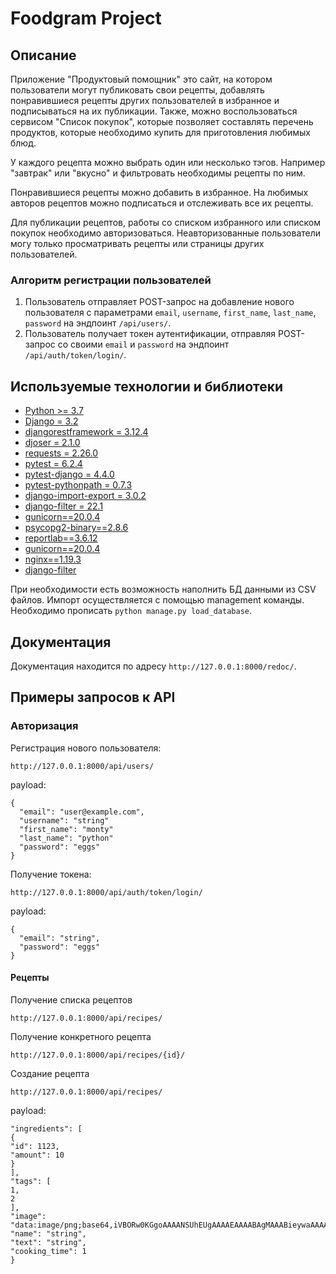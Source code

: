# Foodgram Project

## Описание

Приложение "Продуктовый помощник" это сайт, на котором пользователи могут публиковать свои рецепты, добавлять понравившиеся рецепты других пользователей в избранное и подписываться на их публикации. Также, можно воспользоваться сервисом "Список покупок", которые позволяет составлять перечень продуктов, которые необходимо купить для приготовления любимых блюд.

У каждого рецепта можно выбрать один или несколько тэгов. Например "завтрак" или "вкусно" и фильтровать необходимы рецепты по ним.

Понравившиеся рецепты можно добавить в избранное. На любимых авторов рецептов можно подписаться и отслеживать все их рецепты.

Для публикации рецептов, работы со списком избранного или списком покупок необходимо авторизоваться. Неавторизованные пользователи могу только просматривать рецепты или страницы других пользователей.

### Алгоритм регистрации пользователей
1. Пользователь отправляет POST-запрос на добавление нового пользователя с параметрами `email`, `username`, `first_name`, `last_name`, `password` на эндпоинт `/api/users/`.
2. Пользователь получает токен аутентификации, отправляя POST-запрос со своими `email` и `password` на эндпоинт `/api/auth/token/login/`.

## Используемые технологии и библиотеки
-   [Python >= 3.7](https://www.python.org/)
-   [Django = 3.2](https://www.djangoproject.com/)
-   [djangorestframework = 3.12.4](https://www.django-rest-framework.org/)
-   [djoser = 2.1.0](https://djoser.readthedocs.io/en/latest/getting_started.html)
-   [requests = 2.26.0](https://requests.readthedocs.io/en/latest/user/quickstart/)
-   [pytest = 6.2.4](https://docs.pytest.org/en/7.1.x/getting-started.html)
-   [pytest-django = 4.4.0](https://pytest-django.readthedocs.io/en/latest/tutorial.html)
-   [pytest-pythonpath = 0.7.3](https://pypi.org/project/pytest-pythonpath/)
-   [django-import-export = 3.0.2](https://django-import-export.readthedocs.io/en/latest/getting_started.html)
-   [django-filter = 22.1](https://django-filter.readthedocs.io/)
-   [gunicorn==20.0.4](https://docs.gunicorn.org/en/stable/settings.html)
-   [psycopg2-binary==2.8.6](https://www.psycopg.org/docs/)
-   [reportlab==3.6.12](https://docs.reportlab.com/)
-   [gunicorn==20.0.4](https://github.com/benoitc/gunicorn)
-   [nginx==1.19.3](https://nginx.org/ru/docs/)
-   [django-filter](https://django-filter.readthedocs.io/en/stable/)


При необходимости есть возможность наполнить БД данными из CSV файлов. Импорт осуществляется с помощью management команды. Необходимо прописать `python manage.py load_database`.

## Документация
Документация находится по адресу `http://127.0.0.1:8000/redoc/`.


## Примеры запросов к API

### Авторизация

Регистрация нового пользователя:
```POST
http://127.0.0.1:8000/api/users/
```
payload:
```application/json
{
  "email": "user@example.com",
  "username": "string"
  "first_name": "monty"
  "last_name": "python"
  "password": "eggs"
}
```

Получение токена:
```POST
http://127.0.0.1:8000/api/auth/token/login/
```
payload:
```application/json
{
  "email": "string",
  "password": "eggs"
}
```

#### Рецепты

Получение списка рецептов
```GET
http://127.0.0.1:8000/api/recipes/
```

Получение конкретного рецепта
```GET
http://127.0.0.1:8000/api/recipes/{id}/
```

Создание рецепта
```POST
http://127.0.0.1:8000/api/recipes/
```
payload:
```application/json
"ingredients": [
{
"id": 1123,
"amount": 10
}
],
"tags": [
1,
2
],
"image": "data:image/png;base64,iVBORw0KGgoAAAANSUhEUgAAAAEAAAABAgMAAABieywaAAAACVBMVEUAAAD///9fX1/S0ecCAAAACXBIWXMAAA7EAAAOxAGVKw4bAAAACklEQVQImWNoAAAAggCByxOyYQAAAABJRU5ErkJggg==",
"name": "string",
"text": "string",
"cooking_time": 1
}
```